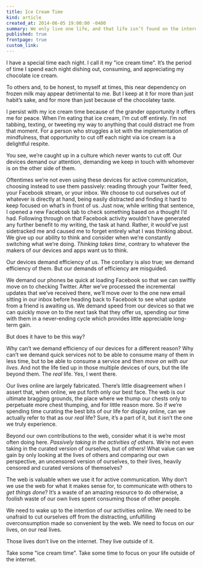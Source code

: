 ```yaml
---
title: Ice Cream Time
kind: article
created_at: 2014-06-05 19:00:00 -0400
summary: We only live one life, and that life isn’t found on the internet. It’s found outside of it.
published: true
frontpage: true
custom_link:
---
```


I have a special time each night. I call it my "ice cream time". It’s the period of time I spend each night dishing out, consuming, and appreciating my chocolate ice cream.

To others and, to be honest, to myself at times, this near dependency on frozen milk may appear detrimental to me. But I keep at it for more than just habit’s sake, and for more than just because of the chocolatey taste.

I persist with my ice cream time because of the grander opportunity it offers me for peace. When I’m eating that ice cream, I’m cut off entirely. I’m not tabbing, texting, or tweeting my way to anything that could distract me from that moment. For a person who struggles a lot with the implementation of mindfulness, that opportunity to cut off each night via ice cream is a delightful respite.

You see, we’re caught up in a culture which never wants to cut off. Our devices demand our attention, demanding we keep in touch with whomever is on the other side of them.

Oftentimes we’re not even using these devices for active communication, choosing instead to use them passively: reading through your Twitter feed, your Facebook stream, or your inbox. We choose to cut ourselves out of whatever is directly at hand, being easily distracted and finding it hard to keep focused on what’s in front of us. Just now, while writing that sentence, I opened a new Facebook tab to check something based on a thought I’d had. Following through on that Facebook activity wouldn’t have generated any further benefit to my writing, the task at hand. Rather, it would’ve just sidetracked me and caused me to forget entirely what I was thinking about. We give up our ability to think and consider when we’re constantly switching what we’re doing. *Thinking takes time*, contrary to whatever the makers of our devices and apps want us to think.

Our devices demand efficiency of us. The corollary is also true; we demand efficiency of them. But our demands of efficiency are misguided.

We demand our phones be quick at loading Facebook so that we can swiftly move on to checking Twitter. After we’ve processed the incremental updates that we’ve received there, we’ll move over to the one new email sitting in our inbox before heading back to Facebook to see what update from a friend is awaiting us. We demand speed from our devices so that we can quickly move on to the next task that they offer us, spending our time with them in a never-ending cycle which provides little appreciable long-term gain.

But does it have to be this way?

Why can’t we demand efficiency of our devices for a different reason? Why can’t we demand quick services not to be able to consume many of them in less time, but to be able to consume a service and then *move on with our lives*. And not the life tied up in those multiple devices of ours, but the life beyond them. The *real* life. Yes, I went there.

Our lives online are largely fabricated. There’s little disagreement when I assert that, when online, we put forth only our best face. The web is our ultimate bragging grounds, the place where we thump our chests only to perpetuate more chest thumping, and for little reason more. So if we’re spending time curating the best bits of our life for display online, can we actually refer to that as our *real* life? Sure, it’s a part of it, but it isn’t the one we truly experience.

Beyond our own contributions to the web, consider what it is we’re most often doing here. *Passively taking in the activities of others.* We’re not even taking in the curated version of ourselves, but of others! What value can we gain by only looking at the lives of others and comparing our own perspective, an uncensored version of ourselves, to their lives, heavily censored and curated versions of themselves?

The web is valuable when we use it for active communication. Why don’t we use the web for what it makes sense for, to communicate with others to *get things done*? It’s a waste of an amazing resource to do otherwise, a foolish waste of our own lives spent consuming those of other people.

We need to wake up to the intention of our activities online. We need to be unafraid to cut ourselves off from the distracting, unfulfilling overconsumption made so convenient by the web. We need to focus on *our* lives, on our real lives.

Those lives don’t live on the internet. They live outside of it.

Take some "ice cream time". Take some time to focus on your life outside of the internet.
